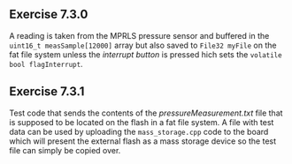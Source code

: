 ## Exercise 7.3.0
A reading is taken from the MPRLS pressure sensor and buffered in the ``uint16_t measSample[12000]`` array but also saved to ``File32 myFile`` on the fat file system unless the *interrupt button* is pressed hich sets the ``volatile bool flagInterrupt``.  

## Exercise 7.3.1
Test code that sends the contents of the *pressureMeasurement.txt* file that is supposed to be located on the flash in a fat file system. A file with test data can be used by uploading the ``mass_storage.cpp`` code to the board which will present the external flash as a mass storage device so the test file can simply be copied over.

